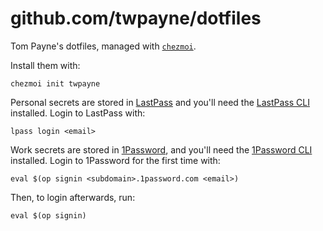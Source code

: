 # github.com/twpayne/dotfiles

Tom Payne's dotfiles, managed with [`chezmoi`](https://github.com/twpayne/chezmoi).

Install them with:

    chezmoi init twpayne

Personal secrets are stored in [LastPass](https://lastpass.com) and you'll need
the [LastPass CLI](https://github.com/lastpass/lastpass-cli) installed. Login
to LastPass with:

    lpass login <email>

Work secrets are stored in [1Password](https://1password.com/), and you'll need
the [1Password
CLI](https://support.1password.com/command-line-getting-started/) installed.
Login to 1Password for the first time with:

    eval $(op signin <subdomain>.1password.com <email>) 

Then, to login afterwards, run:

    eval $(op signin)
